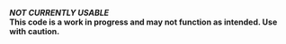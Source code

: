 ***NOT CURRENTLY USABLE***           
**This code is a work in progress and may not function as intended. Use with caution.**